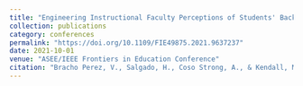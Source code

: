 ```yaml
---
title: "Engineering Instructional Faculty Perceptions of Students' Background at Hispanic Serving Institutions"
collection: publications
category: conferences
permalink: "https://doi.org/10.1109/FIE49875.2021.9637237"
date: 2021-10-01
venue: "ASEE/IEEE Frontiers in Education Conference"
citation: "Bracho Perez, V., Salgado, H., Coso Strong, A., & Kendall, M. R. (2021). Engineering instructional faculty perceptions of students' background at Hispanic Serving Institutions. 2021 Proceedings of the ASEE/IEEE Frontiers in Education Conference. https://doi.org/10.1109/FIE49875.2021.9637237"
---
```

